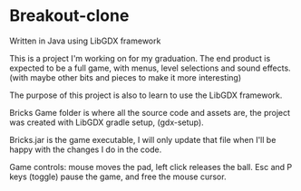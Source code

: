 # Breakout-clone
Written in Java using LibGDX framework

This is a project I'm working on for my graduation.
The end product is expected to be a full game, with menus, level selections and sound effects. (with maybe other bits and pieces to make it more interesting)

The purpose of this project is also to learn to use the LibGDX framework.

Bricks Game folder is where all the source code and assets are, the project was created with LibGDX gradle setup, (gdx-setup).

Bricks.jar is the game executable, I will only update that file when I'll be happy with the changes I do in the code.

Game controls: mouse moves the pad, left click releases the ball. Esc and P keys (toggle) pause the game, and free the mouse cursor.
